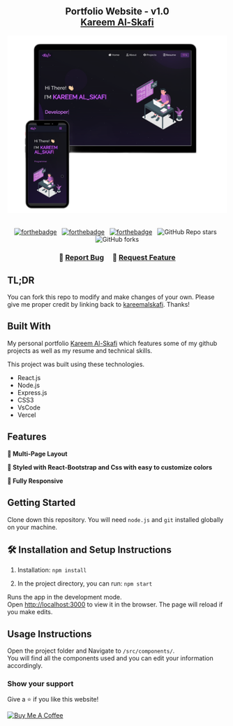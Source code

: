 <h2 align="center">
  Portfolio Website - v1.0<br/>
  <a href="https://github.com/kareemalskafi" target="_blank">Kareem Al-Skafi</a>
</h2>
<div align="center">
  <img alt="Demo" src="./Images/readme-img1.png" />
</div>

<br/>

<center>

[![forthebadge](https://forthebadge.com/images/badges/built-with-love.svg)](https://forthebadge.com) &nbsp;
[![forthebadge](https://forthebadge.com/images/badges/made-with-javascript.svg)](https://forthebadge.com) &nbsp;
[![forthebadge](https://forthebadge.com/images/badges/open-source.svg)](https://forthebadge.com) &nbsp;
![GitHub Repo stars](https://img.shields.io/github/stars/kareemalskafi/Kareem-portfolio?color=red&logo=github&style=for-the-badge) &nbsp;
![GitHub forks](https://img.shields.io/github/forks/kareemalskafi/Kareem-portfolio?color=red&logo=github&style=for-the-badge)

</center>

<h3 align="center">
    🔹
    <a href="https://github.com/kareemalskafi/Kareem-portfolio/issues">Report Bug</a> &nbsp; &nbsp;
    🔹
    <a href="https://github.com/kareemalskafi/Kareem-portfolio/issues">Request Feature</a>
</h3>

## TL;DR

You can fork this repo to modify and make changes of your own. Please give me proper credit by linking back to [kareemalskafi](https://github.com/kareemalskafi). Thanks!

## Built With

My personal portfolio <a href="https://github.com/kareemalskafi" target="_blank">Kareem Al-Skafi</a> which features some of my github projects as well as my resume and technical skills.<br/>

This project was built using these technologies.

- React.js
- Node.js
- Express.js
- CSS3
- VsCode
- Vercel

## Features

**📖 Multi-Page Layout**

**🎨 Styled with React-Bootstrap and Css with easy to customize colors**

**📱 Fully Responsive**

## Getting Started

Clone down this repository. You will need `node.js` and `git` installed globally on your machine.

## 🛠 Installation and Setup Instructions

1. Installation: `npm install`

2. In the project directory, you can run: `npm start`

Runs the app in the development mode.\
Open [http://localhost:3000](http://localhost:3000) to view it in the browser.
The page will reload if you make edits.

## Usage Instructions

Open the project folder and Navigate to `/src/components/`. <br/>
You will find all the components used and you can edit your information accordingly.

### Show your support

Give a ⭐ if you like this website!

<a href="https://www.buymeacoffee.com/kareemalskafi" target="_blank"><img src="https://cdn.buymeacoffee.com/buttons/v2/default-violet.png" alt="Buy Me A Coffee" height= "60px" width= "217px" ></a>
